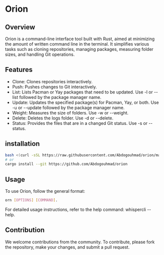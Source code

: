 # Orion
## Overview

Orion is a command-line interface tool built with Rust,
aimed at minimizing the amount of written command line in the terminal.
It simplifies various tasks such as cloning repositories,
managing packages, measuring folder sizes, and handling Git operations.

## Features

- Clone: Clones repositories interactively.
- Push: Pushes changes to Git interactively.
- List: Lists Pacman or Yay packages that need to be updated. Use -l or --list followed by the package manager name.
- Update: Updates the specified package(s) for Pacman, Yay, or both. Use -u or --update followed by the package manager name.
- Weight: Measures the size of folders. Use -w or --weight.
- Delete: Deletes the logs folder. Use -d or --delete.
- Status: Provides the files that are in a changed Git status. Use -s or --status.

## installation

```bash
bash <(curl -sSL https://raw.githubusercontent.com/Abdogouhmad/orion/main/install.sh)
# or
cargo install --git https://github.com/Abdogouhmad/orion
```

## Usage

To use Orion, follow the general format:

```bash
orn [OPTIONS] [COMMAND].
```

For detailed usage instructions, refer to the help command: whispercli --help.

## Contribution

We welcome contributions from the community. To contribute, please fork the repository,
make your changes, and submit a pull request.
